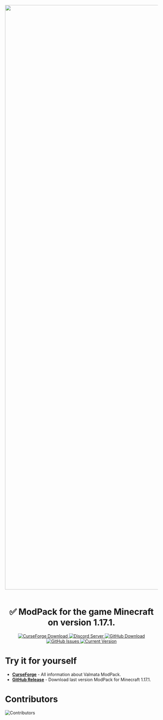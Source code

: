 <div align=center>
    <img src="https://media.discordapp.net/attachments/517734448008134686/871031824745365505/255629d1d532674f.png" width="1920">
    <br /><br />
    <h1>✅ ModPack for the game Minecraft on version 1.17.1.</h1>
    <a href="https://www.curseforge.com/minecraft/modpacks/valmata">
        <img alt="CurseForge Download" src="https://img.shields.io/website?down_message=Download%20ModPack&label=CurseForge&logo=curseforge&style=for-the-badge&url=https%3A%2F%2Fwww.curseforge.com%2Fminecraft%2Fmodpacks%2Fvalmata">
    </a>
    <a href="https://discord.gg/az4WxZSeDU">
        <img alt="Discord Server" src="https://img.shields.io/discord/857331250696290304?label=discord&logo=discord&style=for-the-badge">
    </a>
    <a href="https://github.com/Disguys/Valmata/releases">
        <img alt="GitHub Download" src="https://img.shields.io/github/downloads/Disguys/Valmata/total?label=download%20on%20github&logo=github&style=for-the-badge"> 
    </a>
</div>
<div align=center>
    <a href="https://github.com/Disguys/Valmata/issues">
        <img alt="GitHub Issues" src="https://img.shields.io/github/issues/Disguys/Valmata?color=blue&label=modpack%20issues&logo=github&style=for-the-badge">
    </a>        
    <a href="https://github.com/Disguys/Valmata/releases">
        <img alt="Current Version" src="https://img.shields.io/github/v/release/Disguys/Valmata?label=Current%20version&logo=github&style=for-the-badge"> 
    </a>
</div>      

# Try it for yourself
* **[CurseForge](https://www.curseforge.com/minecraft/modpacks/valmata)** - All information about Valmata ModPack.
* **[GitHub Release](https://github.com/Disguys/Valmata/releases)** - Download last version ModPack for Minecraft 1.17.1.

# Contributors
![Contributors](https://media.discordapp.net/attachments/517734448008134686/871269628297490492/21df.png)
         
